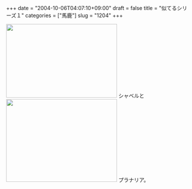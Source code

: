 +++
date = "2004-10-06T04:07:10+09:00"
draft = false
title = "似てるシリーズ１"
categories = ["馬鹿"]
slug = "1204"
+++

<img src="http://ieiriblog.jugem.jp/?image=4049" width="300" height="200" alt="" class="pict" />
シャベルと
<img src="http://ieiriblog.jugem.jp/?image=4050" width="300" height="225" alt="" class="pict" />
プラナリア。
